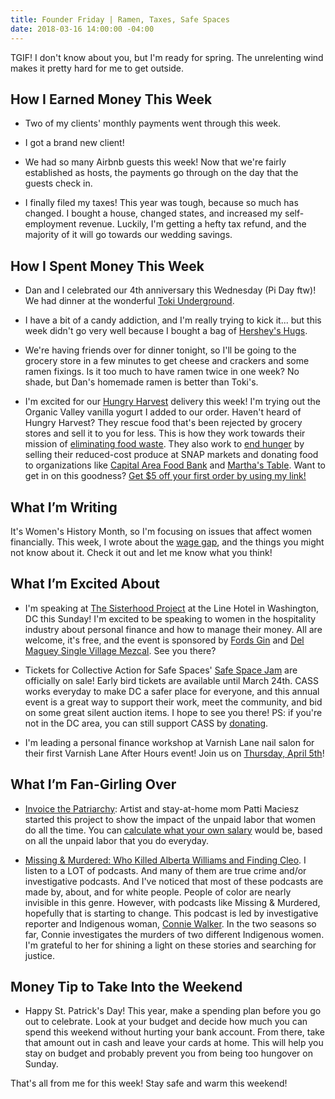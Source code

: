 ```yaml
---
title: Founder Friday | Ramen, Taxes, Safe Spaces
date: 2018-03-16 14:00:00 -04:00
---
```


TGIF! I don't know about you, but I'm ready for spring. The unrelenting wind makes it pretty hard for me to get outside. 

## How I Earned Money This Week

* Two of my clients' monthly payments went through this week.

* I got a brand new client!

* We had so many Airbnb guests this week! Now that we're fairly established as hosts, the payments go through on the day that the guests check in.

* I finally filed my taxes! This year was tough, because so much has changed. I bought a house, changed states, and increased my self-employment revenue. Luckily, I'm getting a hefty tax refund, and the majority of it will go towards our wedding savings.

## How I Spent Money This Week

* Dan and I celebrated our 4th anniversary this Wednesday (Pi Day ftw)! We had dinner at the wonderful [Toki Underground](https://www.tokiunderground.com/).

* I have a bit of a candy addiction, and I'm really trying to kick it... but this week didn't go very well because I bought a bag of [Hershey's Hugs](https://www.hersheys.com/en_us/products/hersheys-hugs-candies-12-ounce.html). 

* We're having friends over for dinner tonight, so I'll be going to the grocery store in a few minutes to get cheese and crackers and some ramen fixings. Is it too much to have ramen twice in one week? No shade, but Dan's homemade ramen is better than Toki's. 

* I'm excited for our [Hungry Harvest](https://www.hungryharvest.net/) delivery this week! I'm trying out the Organic Valley vanilla yogurt I added to our order. Haven't heard of Hungry Harvest? They rescue food that's been rejected by grocery stores and sell it to you for less. This is how they work towards their mission of [eliminating food waste](https://www.hungryharvest.net/eliminating-food-waste/). They also work to [end hunger](https://www.hungryharvest.net/ending-hunger) by selling their reduced-cost produce at SNAP markets and donating food to organizations like [Capital Area Food Bank](https://www.capitalareafoodbank.org/) and [Martha's Table](http://marthastable.org/). Want to get in on this goodness? [Get $5 off your first order by using my link!](http://hharvest.net/m5didTk)

## What I’m Writing

It's Women's History Month, so I'm focusing on issues that affect women financially. This week, I wrote about the [wage gap](https://www.maggiegermano.com/blog/the-truth-about-the-wage-gap/), and the things you might not know about it. Check it out and let me know what you think!

## What I’m Excited About

* I'm speaking at [The Sisterhood Project](https://www.facebook.com/events/769338589936455/) at the Line Hotel in Washington, DC this Sunday! I'm excited to be speaking to women in the hospitality industry about personal finance and how to manage their money. All are welcome, it's free, and the event is sponsored by [Fords Gin](https://www.facebook.com/FordsGin/) and [Del Maguey Single Village Mezcal](https://www.facebook.com/delmaguey/). See you there?

* Tickets for Collective Action for Safe Spaces' [Safe Space Jam](https://collectiveactiondc.givezooks.com/events/safe-space-jam-2018) are officially on sale! Early bird tickets are available until March 24th. CASS works everyday to make DC a safer place for everyone, and this annual event is a great way to support their work, meet the community, and bid on some great silent auction items. I hope to see you there! PS: if you're not in the DC area, you can still support CASS by [donating](https://donatenow.networkforgood.org/collectiveactiondc).

* I'm leading a personal finance workshop at Varnish Lane nail salon for their first Varnish Lane After Hours event! Join us on [Thursday, April 5th](https://www.eventbrite.com/e/varnish-lane-after-hours-personal-finances-tickets-44203571071)!

## What I’m Fan-Girling Over

* [Invoice the Patriarchy](http://www.artpatti.com/invoice-the-patriarchy/): Artist and stay-at-home mom Patti Maciesz started this project to show the impact of the unpaid labor that women do all the time. You can [calculate what your own salary](https://www.billthepatriarchy.com/) would be, based on all the unpaid labor that you do everyday. 

* [Missing & Murdered: Who Killed Alberta Williams and Finding Cleo](http://www.cbc.ca/radio/podcasts/missing-murdered-who-killed-alberta-williams/). I listen to a LOT of podcasts. And many of them are true crime and/or investigative podcasts. And I've noticed that most of these podcasts are made by, about, and for white people. People of color are nearly invisible in this genre. However, with podcasts like Missing & Murdered, hopefully that is starting to change. This podcast is led by investigative reporter and Indigenous woman, [Connie Walker](http://www.cbc.ca/news/indigenous/meet-our-team-connie-walker-1.2449140). In the two seasons so far, Connie investigates the murders of two different Indigenous women. I'm grateful to her for shining a light on these stories and searching for justice.

## Money Tip to Take Into the Weekend

* Happy St. Patrick's Day! This year, make a spending plan before you go out to celebrate. Look at your budget and decide how much you can spend this weekend without hurting your bank account. From there, take that amount out in cash and leave your cards at home. This will help you stay on budget and probably prevent you from being too hungover on Sunday.

That's all from me for this week! Stay safe and warm this weekend!
